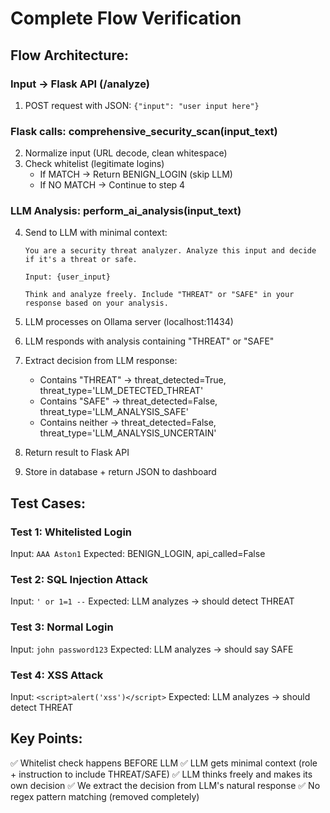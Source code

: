 # Complete Flow Verification

## Flow Architecture:

### Input → Flask API (/analyze)
1. POST request with JSON: `{"input": "user input here"}`

### Flask calls: comprehensive_security_scan(input_text)
2. Normalize input (URL decode, clean whitespace)
3. Check whitelist (legitimate logins)
   - If MATCH → Return BENIGN_LOGIN (skip LLM)
   - If NO MATCH → Continue to step 4

### LLM Analysis: perform_ai_analysis(input_text)
4. Send to LLM with minimal context:
   ```
   You are a security threat analyzer. Analyze this input and decide if it's a threat or safe.
   
   Input: {user_input}
   
   Think and analyze freely. Include "THREAT" or "SAFE" in your response based on your analysis.
   ```

5. LLM processes on Ollama server (localhost:11434)

6. LLM responds with analysis containing "THREAT" or "SAFE"

7. Extract decision from LLM response:
   - Contains "THREAT" → threat_detected=True, threat_type='LLM_DETECTED_THREAT'
   - Contains "SAFE" → threat_detected=False, threat_type='LLM_ANALYSIS_SAFE'
   - Contains neither → threat_detected=False, threat_type='LLM_ANALYSIS_UNCERTAIN'

8. Return result to Flask API

9. Store in database + return JSON to dashboard

## Test Cases:

### Test 1: Whitelisted Login
Input: `AAA Aston1`
Expected: BENIGN_LOGIN, api_called=False

### Test 2: SQL Injection Attack  
Input: `' or 1=1 --`
Expected: LLM analyzes → should detect THREAT

### Test 3: Normal Login
Input: `john password123`
Expected: LLM analyzes → should say SAFE

### Test 4: XSS Attack
Input: `<script>alert('xss')</script>`
Expected: LLM analyzes → should detect THREAT

## Key Points:
✅ Whitelist check happens BEFORE LLM
✅ LLM gets minimal context (role + instruction to include THREAT/SAFE)
✅ LLM thinks freely and makes its own decision
✅ We extract the decision from LLM's natural response
✅ No regex pattern matching (removed completely)
